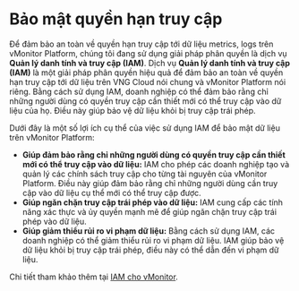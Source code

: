# Bảo mật quyền hạn truy cập

Để đảm bảo an toàn về quyền hạn truy cập tới dữ liệu metrics, logs trên vMonitor Platform, chúng tôi đang sử dụng giải pháp phân quyền là dịch vụ **Quản lý danh tính và truy cập (IAM)**. Dịch vụ **Quản lý danh tính và truy cập (IAM)** là một giải pháp phân quyền hiệu quả để đảm bảo an toàn về quyền hạn truy cập tới dữ liệu trên VNG Cloud nói chung và vMonitor Platform nói riêng. Bằng cách sử dụng IAM, doanh nghiệp có thể đảm bảo rằng chỉ những người dùng có quyền truy cập cần thiết mới có thể truy cập vào dữ liệu của họ. Điều này giúp bảo vệ dữ liệu khỏi bị truy cập trái phép.

Dưới đây là một số lợi ích cụ thể của việc sử dụng IAM để bảo mật dữ liệu trên vMonitor Platform:

* **Giúp đảm bảo rằng chỉ những người dùng có quyền truy cập cần thiết mới có thể truy cập vào dữ liệu:** IAM cho phép các doanh nghiệp tạo và quản lý các chính sách truy cập cho từng tài nguyên của vMonitor Platform. Điều này giúp đảm bảo rằng chỉ những người dùng cần truy cập vào dữ liệu cụ thể mới có thể truy cập được.
* **Giúp ngăn chặn truy cập trái phép vào dữ liệu:** IAM cung cấp các tính năng xác thực và ủy quyền mạnh mẽ để giúp ngăn chặn truy cập trái phép vào dữ liệu.&#x20;
* **Giúp giảm thiểu rủi ro vi phạm dữ liệu:** Bằng cách sử dụng IAM, các doanh nghiệp có thể giảm thiểu rủi ro vi phạm dữ liệu. IAM giúp bảo vệ dữ liệu khỏi bị truy cập trái phép, điều này có thể dẫn đến vi phạm dữ liệu.

Chi tiết tham khảo thêm tại [IAM cho vMonitor](../../identity-and-access-management-iam/cach-phan-quyen-iam-cho-dich-vu-vng-cloud/iam-cho-vstorage.md).
